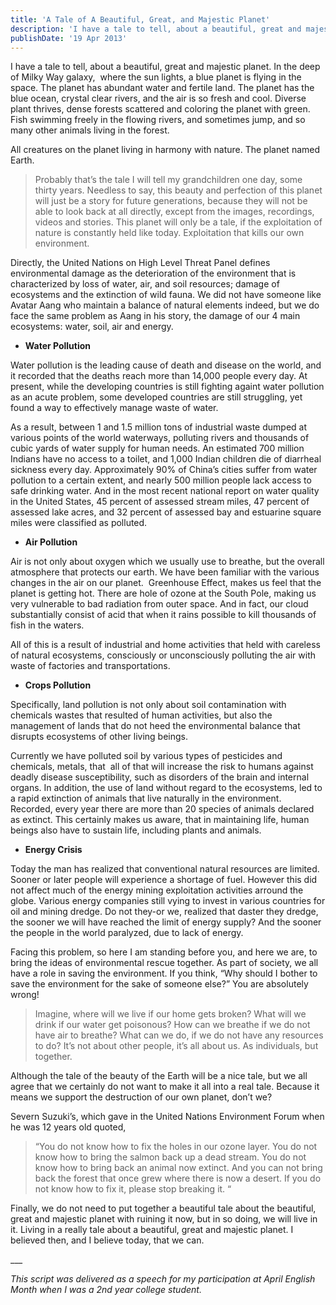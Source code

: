 ```yaml
---
title: 'A Tale of A Beautiful, Great, and Majestic Planet'
description: 'I have a tale to tell, about a beautiful, great and majestic planet. In the deep of Milky Way galaxy,  where the sun lights, a blue planet is flying in the space. The planet has abundant water and fertile land. The planet has the blue ocean, crystal clear rivers, and the air is so fresh and cool. Diverse plant thrives, dense forests scattered and coloring the planet with green. Fish swimming freely in the flowing rivers, and sometimes jump, and so many other animals living in the forest.'
publishDate: '19 Apr 2013'
---
```


I have a tale to tell, about a beautiful, great and majestic planet. In the deep of Milky Way galaxy,  where the sun lights, a blue planet is flying in the space. The planet has abundant water and fertile land. The planet has the blue ocean, crystal clear rivers, and the air is so fresh and cool. Diverse plant thrives, dense forests scattered and coloring the planet with green. Fish swimming freely in the flowing rivers, and sometimes jump, and so many other animals living in the forest.

All creatures on the planet living in harmony with nature. The planet named Earth.

> Probably that’s the tale I will tell my grandchildren one day, some thirty years. Needless to say, this beauty and perfection of this planet will just be a story for future generations, because they will not be able to look back at all directly, except from the images, recordings, videos and stories. This planet will only be a tale, if the exploitation of nature is constantly held like today. Exploitation that kills our own environment.

Directly, the United Nations on High Level Threat Panel defines environmental damage as the deterioration of the environment that is characterized by loss of water, air, and soil resources; damage of ecosystems and the extinction of wild fauna. We did not have someone like Avatar Aang who maintain a balance of natural elements indeed, but we do face the same problem as Aang in his story, the damage of our 4 main ecosystems: water, soil, air and energy.

*   **Water Pollution**

Water pollution is the leading cause of death and disease on the world, and it recorded that the deaths reach more than 14,000 people every day. At present, while the developing countries is still fighting againt water pollution as an acute problem, some developed countries are still struggling, yet found a way to effectively manage waste of water.

As a result, between 1 and 1.5 million tons of industrial waste dumped at various points of the world waterways, polluting rivers and thousands of cubic yards of water supply for human needs. An estimated 700 million Indians have no access to a toilet, and 1,000 Indian children die of diarrheal sickness every day. Approximately 90% of China’s cities suffer from water pollution to a certain extent, and nearly 500 million people lack access to safe drinking water. And in the most recent national report on water quality in the United States, 45 percent of assessed stream miles, 47 percent of assessed lake acres, and 32 percent of assessed bay and estuarine square miles were classified as polluted.

*   **Air Pollution**

Air is not only about oxygen which we usually use to breathe, but the overall atmosphere that protects our earth. We have been familiar with the various changes in the air on our planet.  Greenhouse Effect, makes us feel that the planet is getting hot. There are hole of ozone at the South Pole, making us very vulnerable to bad radiation from outer space. And in fact, our cloud substantially consist of acid that when it rains possible to kill thousands of fish in the waters.

All of this is a result of industrial and home activities that held with careless of natural ecosystems, consciously or unconsciously polluting the air with waste of factories and transportations.

*   **Crops Pollution**

Specifically, land pollution is not only about soil contamination with chemicals wastes that resulted of human activities, but also the management of lands that do not heed the environmental balance that disrupts ecosystems of other living beings.

Currently we have polluted soil by various types of pesticides and chemicals, metals, that  all of that will increase the risk to humans against deadly disease susceptibility, such as disorders of the brain and internal organs. In addition, the use of land without regard to the ecosystems, led to a rapid extinction of animals that live naturally in the environment. Recorded, every year there are more than 20 species of animals declared as extinct. This certainly makes us aware, that in maintaining life, human beings also have to sustain life, including plants and animals.

*   **Energy Crisis**

Today the man has realized that conventional natural resources are limited. Sooner or later people will experience a shortage of fuel. However this did not affect much of the energy mining exploitation activities arround the globe. Various energy companies still vying to invest in various countries for oil and mining dredge. Do not they-or we, realized that daster they dredge, the sooner we will have reached the limit of energy supply? And the sooner the people in the world paralyzed, due to lack of energy.

Facing this problem, so here I am standing before you, and here we are, to bring the ideas of environmental rescue together. As part of society, we all have a role in saving the environment. If you think, “Why should I bother to save the environment for the sake of someone else?” You are absolutely wrong!

> Imagine, where will we live if our home gets broken? What will we drink if our water get poisonous? How can we breathe if we do not have air to breathe? What can we do, if we do not have any resources to do? It’s not about other people, it’s all about us. As individuals, but together.

Although the tale of the beauty of the Earth will be a nice tale, but we all agree that we certainly do not want to make it all into a real tale. Because it means we support the destruction of our own planet, don’t we?

Severn Suzuki’s, which gave in the United Nations Environment Forum when he was 12 years old quoted,

> “You do not know how to fix the holes in our ozone layer. You do not know how to bring the salmon back up a dead stream. You do not know how to bring back an animal now extinct. And you can not bring back the forest that once grew where there is now a desert. If you do not know how to fix it, please stop breaking it. “

Finally, we do not need to put together a beautiful tale about the beautiful, great and majestic planet with ruining it now, but in so doing, we will live in it. Living in a really tale about a beautiful, great and majestic planet. I believed then, and I believe today, that we can.

\_\_\_

_This script was delivered as a speech for my participation at April English Month when I was a 2nd year college student._
